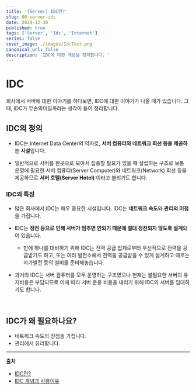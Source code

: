 ```yaml
---
title: '[Server] IDC란?'
slug: 00-server-idc
date: 2020-12-30
published: true
tags: ['Server', 'Idc', 'Internet']
series: false
cover_image: ./images/IdcText.png
canonical_url: false
description: 'IDC에 대한 개념을 정리합니다. '
---
```


# IDC

회사에서 서버에 대한 이야기를 하다보면, IDC에 대한 이야기가 나올 때가 있습니다. 그 때, IDC가 무슨의미일까라는 생각이 들어 정리합니다.

## IDC의 정의

- IDC는 Internet Data Center의 약자로, **서버 컴퓨터와 네트워크 회선 등을 제공하는 시설**입니다.

- 일반적으로 서버를 한곳으로 모아서 집중할 필요가 있을 때 설립하는 구조로 보통 운영에 필요한 서버 컴퓨터(Server Computer)와 네트워크(Network) 회선 등을 제공하므로 **서버 호텔(Server Hotel)** 이라고 불리기도 합니다.

### IDC의 특징

- 많은 회사에서 IDC는 매우 중요한 시설입니다. IDC는 **네트워크 속도**와 **관리의 이점**을 가집니다.
- IDC는 **정전 등으로 인해 서버가 멈추면 안되기 때문에 절대 정전되지 않도록 설계**되어 있습니다.

  - 만에 하나를 대비하기 위해 IDC는 전력 공급 업체로부터 우선적으로 전력을 공급받기도 하고, 또는 여러 발전소에서 전력을 공급받을 수 있게 설계하고 때로는 자가발전 등의 설비를 준비해놓습니다.

- 과거의 IDC는 서버 컴퓨터를 모두 운영하는 구조였으나 현재는 불필요한 서버의 유지비용은 부담되므로 이에 따라 서버 운용 비용을 내리기 위해 IDC의 서버를 임대하기도 합니다.

<br/>

## IDC가 왜 필요하나요?

- 네트워크 속도의 장점을 가집니다.
- 관리에서 유리합니다.

---

**출처**

- [IDC란?](https://kdtidc.kr/wp/idc/)
- [IDC 개념과 사용이유](https://dany-it.tistory.com/172)

